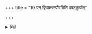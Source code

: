 +++
title = "10 यन् द्विष्यात्तस्यौषडिति वषट्कुर्यात्"

+++

<details><summary>थिते</summary>

10. In the case of a sacrificer whom (the Hotr̥) hates, the Hour should utter the Vaṣaṭ as Oṣaṭ. It is known (from a Brāhmaṇa-text:) “He certainly burns the sacrificer”.
</details>
